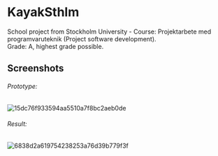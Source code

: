 # KayakSthlm
School project from Stockholm University - Course: Projektarbete med programvaruteknik (Project software development).  
Grade: A, highest grade possible.

## Screenshots
###### Prototype:
![15dc76f933594aa5510a7f8bc2aeb0de](https://user-images.githubusercontent.com/59847442/128368925-33326bce-3afd-47b6-a806-b1c0da252851.png)

###### Result:
![6838d2a619754238253a76d39b779f3f](https://user-images.githubusercontent.com/59847442/128368933-a3994e26-f5a9-4012-ad27-84eb50241a21.png)
